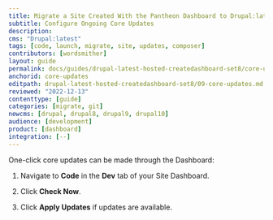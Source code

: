 ```yaml
---
title: Migrate a Site Created With the Pantheon Dashboard to Drupal:latest
subtitle: Configure Ongoing Core Updates
description: 
cms: "Drupal:latest"
tags: [code, launch, migrate, site, updates, composer]
contributors: [wordsmither]
layout: guide
permalink: docs/guides/drupal-latest-hosted-createdashboard-set8/core-updates
anchorid: core-updates
editpath: drupal-latest-hosted-createdashboard-set8/09-core-updates.md
reviewed: "2022-12-13"
contenttype: [guide]
categories: [migrate, git]
newcms: [drupal, drupal8, drupal9, drupal10]
audience: [development]
product: [dashboard]
integration: [--]
---
```


<!-- belongs in source/partials/drupal-latest/core-updates-partial.md, but it wasn't rendering. Edward 2022-05 -->

One-click core updates can be made through the Dashboard:

1. Navigate to **<span class="fa fa-code"></span> Code** in the **<span class="fa fa-wrench"></span> Dev** tab of your Site Dashboard.

1. Click **Check Now**.

1. Click **Apply Updates** if updates are available.
